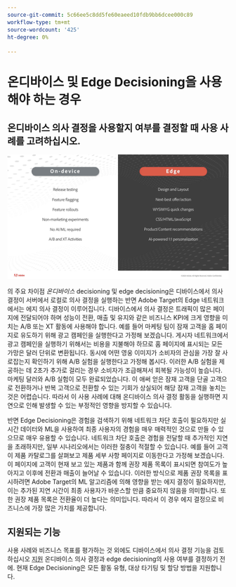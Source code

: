 ```yaml
---
source-git-commit: 5c66ee5c8dd5fe60eaeed10fdb9bb6dcee000c89
workflow-type: tm+mt
source-wordcount: '425'
ht-degree: 0%

---
```

# 온디바이스 및 Edge Decisioning을 사용해야 하는 경우

## 온디바이스 의사 결정을 사용할지 여부를 결정할 때 사용 사례를 고려하십시오.

![대체 이미지](assets/comparison.jpeg)

의 주요 차이점 *온디바이스* decisioning 및 edge decisioning은 디바이스에서 의사 결정이 서버에서 로컬로 의사 결정을 실행하는 반면 Adobe Target의 Edge 네트워크에서는 에지 의사 결정이 이루어집니다. 디바이스에서 의사 결정은 트래픽이 많은 페이지에 전달되어야 하며 성능이 전환, 매출 및 유지와 같은 비즈니스 KPI에 크게 영향을 미치는 A/B 또는 XT 활동에 사용해야 합니다. 예를 들어 마케팅 팀이 잠재 고객을 홈 페이지로 유도하기 위해 광고 캠페인을 실행한다고 가정해 보겠습니다. 게시자 네트워크에서 광고 캠페인을 실행하기 위해서는 비용을 지불해야 하므로 홈 페이지에 표시되는 모든 가망은 달러 단위로 변환됩니다. 동시에 어떤 영웅 이미지가 소비자의 관심을 가장 잘 사로잡는지 확인하기 위해 A/B 실험을 실행한다고 가정해 봅시다. 이러한 A/B 실험을 제공하는 데 2초가 추가로 걸리는 경우 소비자가 조급해져서 회복될 가능성이 높습니다. 마케팅 달러와 A/B 실험이 모두 완료되었습니다. 이 애써 얻은 잠재 고객을 단골 고객으로 전환하거나 반복 고객으로 전환할 수 있는 기회가 상실되어 해당 잠재 고객을 놓치는 것은 어렵습니다. 따라서 이 사용 사례에 대해 온디바이스 의사 결정 활동을 실행하면 지연으로 인해 발생할 수 있는 부정적인 영향을 방지할 수 있습니다.

반면 Edge Decisioning은 경험을 검색하기 위해 네트워크 차단 호출이 필요하지만 실시간 데이터와 ML을 사용하여 최종 사용자의 경험을 매우 매력적인 것으로 만들 수 있으므로 매우 유용할 수 있습니다. 네트워크 차단 호출은 경험을 전달할 때 추가적인 지연을 초래하지만, 일부 시나리오에서는 이러한 절충이 적절할 수 있습니다. 예를 들어 고객이 제품 카탈로그를 살펴보고 제품 세부 사항 페이지로 이동한다고 가정해 보겠습니다. 이 페이지에 고객이 현재 보고 있는 제품과 함께 권장 제품 목록이 표시되면 참여도가 높아지고 이후에 전환과 매출이 늘어날 수 있습니다. 이러한 방식으로 제품 권장 목록을 표시하려면 Adobe Target의 ML 알고리즘에 의해 영향을 받는 에지 결정이 필요하지만, 이는 추가된 지연 시간이 최종 사용자가 바운스할 만큼 중요하지 않음을 의미합니다. 또한 권장 제품 목록은 전환율이 더 높다는 의미입니다. 따라서 이 경우 에지 결정으로 비즈니스에 가장 많은 가치를 제공합니다.

## 지원되는 기능

사용 사례와 비즈니스 목표를 평가하는 것 외에도 디바이스에서 의사 결정 기능을 검토하십시오 [지원](../on-device-decisioning/supported-features.md) 온디바이스 의사 결정과 edge decisioning의 사용 여부를 결정하기 전에. 현재 Edge Decisioning은 모든 활동 유형, 대상 타기팅 및 할당 방법을 지원합니다.